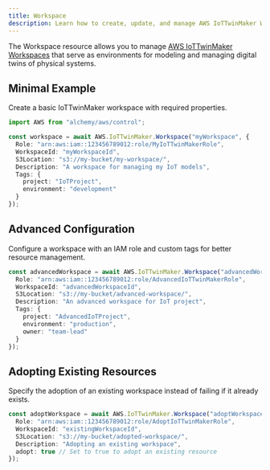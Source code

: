 ```yaml
---
title: Workspace
description: Learn how to create, update, and manage AWS IoTTwinMaker Workspaces using Alchemy Cloud Control.
---
```



The Workspace resource allows you to manage [AWS IoTTwinMaker Workspaces](https://docs.aws.amazon.com/iottwinmaker/latest/userguide/) that serve as environments for modeling and managing digital twins of physical systems.

## Minimal Example

Create a basic IoTTwinMaker workspace with required properties.

```ts
import AWS from "alchemy/aws/control";

const workspace = await AWS.IoTTwinMaker.Workspace("myWorkspace", {
  Role: "arn:aws:iam::123456789012:role/MyIoTTwinMakerRole",
  WorkspaceId: "myWorkspaceId",
  S3Location: "s3://my-bucket/my-workspace/",
  Description: "A workspace for managing my IoT models",
  Tags: {
    project: "IoTProject",
    environment: "development"
  }
});
```

## Advanced Configuration

Configure a workspace with an IAM role and custom tags for better resource management.

```ts
const advancedWorkspace = await AWS.IoTTwinMaker.Workspace("advancedWorkspace", {
  Role: "arn:aws:iam::123456789012:role/AdvancedIoTTwinMakerRole",
  WorkspaceId: "advancedWorkspaceId",
  S3Location: "s3://my-bucket/advanced-workspace/",
  Description: "An advanced workspace for IoT project",
  Tags: {
    project: "AdvancedIoTProject",
    environment: "production",
    owner: "team-lead"
  }
});
```

## Adopting Existing Resources

Specify the adoption of an existing workspace instead of failing if it already exists.

```ts
const adoptWorkspace = await AWS.IoTTwinMaker.Workspace("adoptWorkspace", {
  Role: "arn:aws:iam::123456789012:role/AdoptIoTTwinMakerRole",
  WorkspaceId: "existingWorkspaceId",
  S3Location: "s3://my-bucket/adopted-workspace/",
  Description: "Adopting an existing workspace",
  adopt: true // Set to true to adopt an existing resource
});
```
